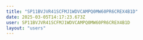 ```yaml
---
title: "SP11BVJVR41SCFMJ1WDVCAMPQ0MW60PR6CREX4B1D"
date: 2025-03-05T14:17:23.673Z
user: SP11BVJVR41SCFMJ1WDVCAMPQ0MW60PR6CREX4B1D
layout: "users"
---
```

    